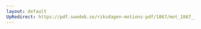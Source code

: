 ```yaml
---
layout: default
UpRedirect: https://pdf.swedeb.se/riksdagen-motions-pdf/1867/mot_1867__fk__00068/mot_1867__fk__00068_006.pdf
---
```

